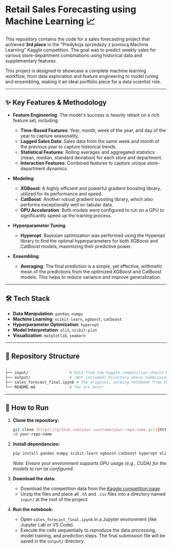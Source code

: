 # Retail Sales Forecasting using Machine Learning 📈

This repository contains the code for a sales forecasting project that achieved **3rd place** in the "Predykcja sprzedaży z pomocą Machine Learning" Kaggle competition. The goal was to predict weekly sales for various store-department combinations using historical data and supplementary features.

This project is designed to showcase a complete machine learning workflow, from data exploration and feature engineering to model tuning and ensembling, making it an ideal portfolio piece for a data scientist role.

---

## ✨ Key Features & Methodology

* **Feature Engineering**: The model's success is heavily reliant on a rich feature set, including:
    * **Time-Based Features**: Year, month, week of the year, and day of the year to capture seasonality.
    * **Lagged Sales Data**: Sales data from the same week and month of the previous year to capture historical trends.
    * **Statistical Features**: Rolling averages and aggregated statistics (mean, median, standard deviation) for each store and department.
    * **Interaction Features**: Combined features to capture unique store-department dynamics.

* **Modeling**:
    * **XGBoost**: A highly efficient and powerful gradient boosting library, utilized for its performance and speed.
    * **CatBoost**: Another robust gradient boosting library, which also performs exceptionally well on tabular data.
    * **GPU Acceleration**: Both models were configured to run on a GPU to significantly speed up the training process.

* **Hyperparameter Tuning**:
    * **Hyperopt**: Bayesian optimization was performed using the Hyperopt library to find the optimal hyperparameters for both XGBoost and CatBoost models, maximizing their predictive power.

* **Ensembling**:
    * **Averaging**: The final prediction is a simple, yet effective, arithmetic mean of the predictions from the optimized XGBoost and CatBoost models. This helps to reduce variance and improve generalization.

---

## 🛠️ Tech Stack

* **Data Manipulation**: `pandas`, `numpy`
* **Machine Learning**: `scikit-learn`, `xgboost`, `catboost`
* **Hyperparameter Optimization**: `hyperopt`
* **Model Interpretation**: `eli5`, `scikit-plot`
* **Visualization**: `matplotlib`, `seaborn`

---

## 📂 Repository Structure
```bash
.
├── input/                  # Data from the Kaggle competition should be placed here.
├── output/                 # (Not included) Directory where submission files are saved.
├── sales_forecast_final.ipynb # The original, working notebook from the competition.
└── README.md               # You are here!
```

---

## 🚀 How to Run

1.  **Clone the repository:**
    ```bash
    git clone [https://github.com/your-username/your-repo-name.git](https://github.com/your-username/your-repo-name.git)
    cd your-repo-name
    ```

2.  **Install dependencies:**
    ```bash
    pip install pandas numpy scikit-learn xgboost catboost hyperopt eli5 scikit-plot matplotlib seaborn
    ```
    *Note: Ensure your environment supports GPU usage (e.g., CUDA) for the models to run as configured.*

3.  **Download the data:**
    * Download the competition data from the [Kaggle competition page](https://www.kaggle.com/competitions/predykcja-sprzeday/data).
    * Unzip the files and place all `.h5` and `.csv` files into a directory named `input/` at the root of the project.

4.  **Run the notebook:**
    * Open `sales_forecast_final.ipynb` in a Jupyter environment (like Jupyter Lab or VS Code).
    * Execute the cells sequentially to reproduce the data processing, model training, and prediction steps. The final submission file will be saved in the `output/` directory.
